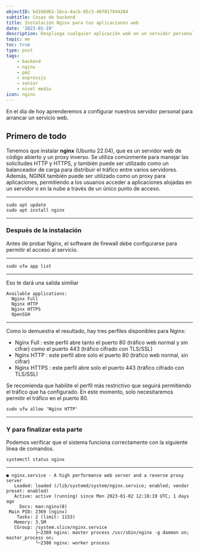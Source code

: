 ```yaml
---
objectID: bd166d62-1bca-4acb-85c3-40f017944284
subtitle: Cosas de backend
title: Instalación Nginx para tus aplicaciones web
date: '2023-01-19'
description: Despliega cualquier aplicación web en un servidor personal
topic: me
toc: true
type: post
tags:
    - backend
    - nginx
    - pm2
    - expressjs
    - senior
    - nivel medio
icon: nginx
---
```


En el día de hoy aprenderemos a configurar nuestros servidor personal para arrancar un servicio web.

## Primero de todo

Tenemos que instalar **nginx** (Ubuntu 22.04), que es un servidor web de código abierto y un proxy inverso. Se utiliza comúnmente para manejar las solicitudes HTTP y HTTPS, y también puede ser utilizado como un balanceador de carga para distribuir el tráfico entre varios servidores. Además, NGINX también puede ser utilizado como un proxy para aplicaciones, permitiendo a los usuarios acceder a aplicaciones alojadas en un servidor o en la nube a través de un único punto de acceso.

---

```shell
sudo apt update
sudo apt install nginx
```

---

### Después de la instalación

Antes de probar Nginx, el software de firewall debe configurarse para permitir el acceso al servicio.

---

```shell
sudo ufw app list
```

---

Eso te dará una salida similiar

```shell
Available applications:
  Nginx Full
  Nginx HTTP
  Nginx HTTPS
  OpenSSH
```

---

Como lo demuestra el resultado, hay tres perfiles disponibles para Nginx:

-   Nginx Full : este perfil abre tanto el puerto 80 (tráfico web normal y sin cifrar) como el puerto 443 (tráfico cifrado con TLS/SSL)
-   Nginx HTTP : este perfil abre solo el puerto 80 (tráfico web normal, sin cifrar)
-   Nginx HTTPS : este perfil abre solo el puerto 443 (tráfico cifrado con TLS/SSL)

Se recomienda que habilite el perfil más restrictivo que seguirá permitiendo el tráfico que ha configurado. En este momento, solo necesitaremos permitir el tráfico en el puerto 80.

```shell
sudo ufw allow 'Nginx HTTP'
```

---

### Y para finalizar esta parte

Podemos verificar que el sistema funciona correctamente con la siguiente linea de comandos.

```shell
systemctl status nginx
```

---

```shell
● nginx.service - A high performance web server and a reverse proxy server
   Loaded: loaded (/lib/systemd/system/nginx.service; enabled; vendor preset: enabled)
   Active: active (running) since Mon 2023-01-02 12:18:19 UTC; 1 days ago
     Docs: man:nginx(8)
 Main PID: 2369 (nginx)
    Tasks: 2 (limit: 1153)
   Memory: 3.5M
   CGroup: /system.slice/nginx.service
           ├─2369 nginx: master process /usr/sbin/nginx -g daemon on; master_process on;
           └─2380 nginx: worker process
```

